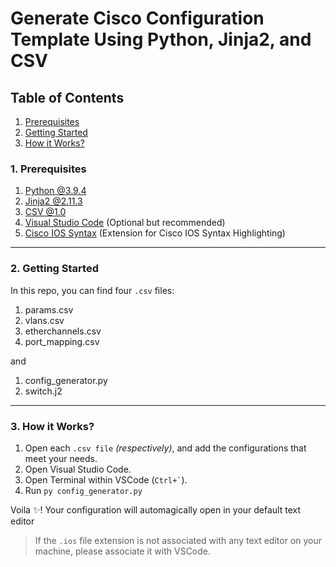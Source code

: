 # Generate Cisco Configuration Template Using Python, Jinja2, and CSV

## Table of Contents

1. [Prerequisites](#1-prerequisites)
2. [Getting Started](#2-getting-started)
3. [How it Works?](#3-how-it-works)

### 1. Prerequisites

1. [Python @3.9.4](https://www.python.org/)
2. [Jinja2 @2.11.3](https://jinja.palletsprojects.com/en/2.11.x/)
3. [CSV @1.0](https://docs.python.org/3/library/csv.html)
4. [Visual Studio Code](https://code.visualstudio.com/) (Optional but recommended)
5. [Cisco IOS Syntax](https://marketplace.visualstudio.com/items?itemName=jamiewoodio.cisco) (Extension for Cisco IOS Syntax Highlighting)

---

### 2. Getting Started

In this repo, you can find four `.csv` files:

1. params.csv
2. vlans.csv
3. etherchannels.csv
4. port_mapping.csv

and

1. config_generator.py
2. switch.j2

---

### 3. How it Works?

1. Open each `.csv file` _(respectively)_, and add the configurations that meet your needs.
2. Open Visual Studio Code.
3. Open Terminal within VSCode (`` Ctrl+` ``).
4. Run `py config_generator.py`

Voila :sparkles:! Your configuration will automagically open in your default text editor

> If the `.ios` file extension is not associated with any text editor on your machine, please associate it with VSCode.
